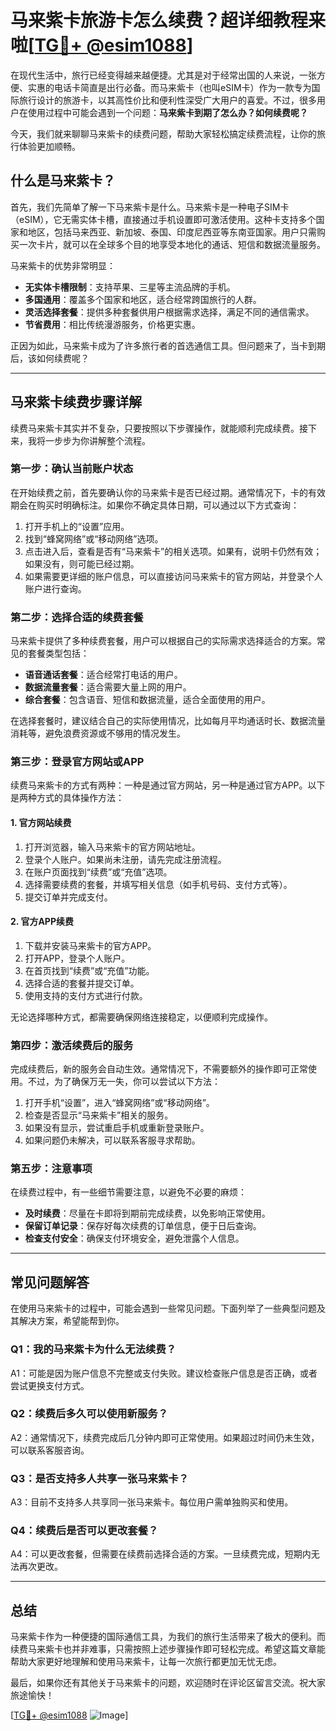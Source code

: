 # 马来紫卡旅游卡怎么续费？超详细教程来啦[[TG💪+ @esim1088](https://t.me/s/esim1088)]

在现代生活中，旅行已经变得越来越便捷。尤其是对于经常出国的人来说，一张方便、实惠的电话卡简直是出行必备。而马来紫卡（也叫eSIM卡）作为一款专为国际旅行设计的旅游卡，以其高性价比和便利性深受广大用户的喜爱。不过，很多用户在使用过程中可能会遇到一个问题：**马来紫卡到期了怎么办？如何续费呢？**

今天，我们就来聊聊马来紫卡的续费问题，帮助大家轻松搞定续费流程，让你的旅行体验更加顺畅。

## 什么是马来紫卡？

首先，我们先简单了解一下马来紫卡是什么。马来紫卡是一种电子SIM卡（eSIM），它无需实体卡槽，直接通过手机设置即可激活使用。这种卡支持多个国家和地区，包括马来西亚、新加坡、泰国、印度尼西亚等东南亚国家。用户只需购买一次卡片，就可以在全球多个目的地享受本地化的通话、短信和数据流量服务。

马来紫卡的优势非常明显：
- **无实体卡槽限制**：支持苹果、三星等主流品牌的手机。
- **多国通用**：覆盖多个国家和地区，适合经常跨国旅行的人群。
- **灵活选择套餐**：提供多种套餐供用户根据需求选择，满足不同的通信需求。
- **节省费用**：相比传统漫游服务，价格更实惠。

正因为如此，马来紫卡成为了许多旅行者的首选通信工具。但问题来了，当卡到期后，该如何续费呢？

---

## 马来紫卡续费步骤详解

续费马来紫卡其实并不复杂，只要按照以下步骤操作，就能顺利完成续费。接下来，我将一步步为你讲解整个流程。

### 第一步：确认当前账户状态

在开始续费之前，首先要确认你的马来紫卡是否已经过期。通常情况下，卡的有效期会在购买时明确标注。如果你不确定具体日期，可以通过以下方式查询：

1. 打开手机上的“设置”应用。
2. 找到“蜂窝网络”或“移动网络”选项。
3. 点击进入后，查看是否有“马来紫卡”的相关选项。如果有，说明卡仍然有效；如果没有，则可能已经过期。
4. 如果需要更详细的账户信息，可以直接访问马来紫卡的官方网站，并登录个人账户进行查询。

### 第二步：选择合适的续费套餐

马来紫卡提供了多种续费套餐，用户可以根据自己的实际需求选择适合的方案。常见的套餐类型包括：

- **语音通话套餐**：适合经常打电话的用户。
- **数据流量套餐**：适合需要大量上网的用户。
- **综合套餐**：包含语音、短信和数据流量，适合全面使用的用户。

在选择套餐时，建议结合自己的实际使用情况，比如每月平均通话时长、数据流量消耗等，避免浪费资源或不够用的情况发生。

### 第三步：登录官方网站或APP

续费马来紫卡的方式有两种：一种是通过官方网站，另一种是通过官方APP。以下是两种方式的具体操作方法：

#### 1. 官方网站续费

1. 打开浏览器，输入马来紫卡的官方网站地址。
2. 登录个人账户。如果尚未注册，请先完成注册流程。
3. 在账户页面找到“续费”或“充值”选项。
4. 选择需要续费的套餐，并填写相关信息（如手机号码、支付方式等）。
5. 提交订单并完成支付。

#### 2. 官方APP续费

1. 下载并安装马来紫卡的官方APP。
2. 打开APP，登录个人账户。
3. 在首页找到“续费”或“充值”功能。
4. 选择合适的套餐并提交订单。
5. 使用支持的支付方式进行付款。

无论选择哪种方式，都需要确保网络连接稳定，以便顺利完成操作。

### 第四步：激活续费后的服务

完成续费后，新的服务会自动生效。通常情况下，不需要额外的操作即可正常使用。不过，为了确保万无一失，你可以尝试以下方法：

1. 打开手机“设置”，进入“蜂窝网络”或“移动网络”。
2. 检查是否显示“马来紫卡”相关的服务。
3. 如果没有显示，尝试重启手机或重新登录账户。
4. 如果问题仍未解决，可以联系客服寻求帮助。

### 第五步：注意事项

在续费过程中，有一些细节需要注意，以避免不必要的麻烦：

- **及时续费**：尽量在卡即将到期前完成续费，以免影响正常使用。
- **保留订单记录**：保存好每次续费的订单信息，便于日后查询。
- **检查支付安全**：确保支付环境安全，避免泄露个人信息。

---

## 常见问题解答

在使用马来紫卡的过程中，可能会遇到一些常见问题。下面列举了一些典型问题及其解决方案，希望能帮到你。

### Q1：我的马来紫卡为什么无法续费？
A1：可能是因为账户信息不完整或支付失败。建议检查账户信息是否正确，或者尝试更换支付方式。

### Q2：续费后多久可以使用新服务？
A2：通常情况下，续费完成后几分钟内即可正常使用。如果超过时间仍未生效，可以联系客服咨询。

### Q3：是否支持多人共享一张马来紫卡？
A3：目前不支持多人共享同一张马来紫卡。每位用户需单独购买和使用。

### Q4：续费后是否可以更改套餐？
A4：可以更改套餐，但需要在续费前选择合适的方案。一旦续费完成，短期内无法再次更改。

---

## 总结

马来紫卡作为一种便捷的国际通信工具，为我们的旅行生活带来了极大的便利。而续费马来紫卡也并非难事，只需按照上述步骤操作即可轻松完成。希望这篇文章能帮助大家更好地理解和使用马来紫卡，让每一次旅行都更加无忧无虑。

最后，如果你还有其他关于马来紫卡的问题，欢迎随时在评论区留言交流。祝大家旅途愉快！

[[TG💪+ @esim1088](https://t.me/s/esim1088) ![Image](https://i.postimg.cc/4NQfJmqS/Snipaste-2025-05-13-00-14-12.png)]